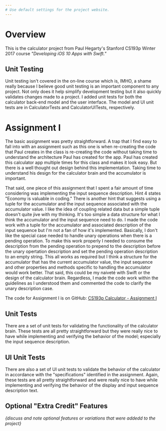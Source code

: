 ```yaml
---
# Use default settings for the project website.
---
```


# Overview

This is the calculator project from Paul Hegarty's Stanford CS193p Winter 2017 course _"Developing iOS 10 Apps with Swift."_

## Unit Testing

Unit testing isn't covered in the on-line course which is, IMHO, a shame really because I believe good unit testing is an important component to any project. Not only does it help simplify development testing but it also quickly validates changes made to a project. I added unit tests for both the calculator back-end model and the user interface. The model and UI unit tests are in CalculatorTests and CalculatorUITests, respectively.

# Assignment I

The basic assignment was pretty straightforward. A trap that I find easy to fall into with an assignment such as this one is when re-creating the code that Paul creates in the class is re-creating the code without taking time to understand the architecture Paul has created for the app. Paul has created this calculator app multiple times for this class and makes it look easy. But there is a well thought out design behind this implementation. Taking time to understand his design for the calculator brain and the accumulator is important.

That said, one piece of this assignment that I spent a fair amount of time considering was implementing the input sequence description. Hint 4 states "Economy is valuable in coding." There is another hint that suggests using a tuple for the accumulator and the input sequence associated with the accumulator value. I like the idea of coupling related data but a simple tuple doesn't quite jive with my thinking. It's too simple a data structure for what I think the accumulator and the input sequence need to do. I made the code work with a tuple for the accumulator and associated description of the input sequence but I'm not a fan of how it's implemented. Basically, I don't like the special case needed to handle unary operations when there is a pending operation. To make this work properly I needed to consume the description from the pending operation to prepend to the description before the unary opertation description and set the pending operation description to an empty string. This all works as required but I think a structure for the accumulator that has the current accumulator value, the input sequence and other properties and methods specific to handling the accumulator would work better. That said, this could be my naiveté with Swift or the design of the calculator brain. Regardless, I made the code work within the guidelines as I understood them and commented the code to clarify the unary description case.

The code for Assignment I is on GitHub: [CS193p Calculator - Assignment I](https://github.com/mjordan56/cs193p-calculator/tree/v1.0)

## Unit Tests

There are a set of unit tests for validating the functionality of the calculator brain. These tests are all pretty straightforward but they were really nice to have while implementing and verifying the behavior of the model; especially the input sequence description.

## UI Unit Tests

There are also a set of UI unit tests to validate the behavior of the calculator in accordance with the "specifications" identified in the assignment. Again, these tests are all pretty straightforward and were really nice to have while implementing and verifying the behavior of the display and input sequence description text.

## Optional "Extra Credit" Features

_{discuss and note optional features or variations that were addedd to the project}_

